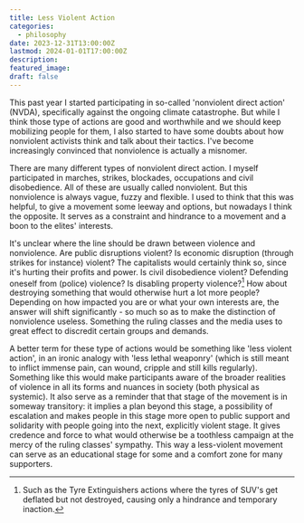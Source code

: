 ```yaml
---
title: Less Violent Action
categories:
  - philosophy
date: 2023-12-31T13:00:00Z
lastmod: 2024-01-01T17:00:00Z
description: 
featured_image: 
draft: false
---
```

This past year I started participating in so-called 'nonviolent direct action' (NVDA), specifically against the ongoing climate catastrophe. But while I think those type of actions are good and worthwhile and we should keep mobilizing people for them, I also started to have some doubts about how nonviolent activists think and talk about their tactics. I've become increasingly convinced that nonviolence is actually a misnomer.
<!--more-->
There are many different types of nonviolent direct action. I myself participated in marches, strikes, blockades, occupations and civil disobedience. All of these are usually called nonviolent. But this nonviolence is always vague, fuzzy and flexible. I used to think that this was helpful, to give a movement some leeway and options, but nowadays I think the opposite. It serves as a constraint and hindrance to a movement and a boon to the elites' interests.

It's unclear where the line should be drawn between violence and nonviolence. Are public disruptions violent? Is economic disruption (through strikes for instance) violent? The capitalists would certainly think so, since it's hurting their profits and power. Is civil disobedience violent? Defending oneself from (police) violence? Is disabling property violence?[^1] How about destroying something that would otherwise hurt a lot more people? Depending on how impacted you are or what your own interests are, the answer will shift significantly - so much so as to make the distinction of nonviolence useless. Something the ruling classes and the media uses to great effect to discredit certain groups and demands.

A better term for these type of actions would be something like 'less violent action', in an ironic analogy with 'less lethal weaponry' (which is still meant to inflict immense pain, can wound, cripple and still kills regularly). Something like this would make participants aware of the broader realities of violence in all its forms and nuances in society (both physical as systemic). It also serve as a reminder that that stage of the movement is in someway transitory: it implies a plan beyond this stage, a possibility of escalation and makes people in this stage more open to public support and solidarity with people going into the next, explicitly violent stage. It gives credence and force to what would otherwise be a toothless campaign at the mercy of the ruling classes' sympathy. This way a less-violent movement can serve as an educational stage for some and a comfort zone for many supporters.
[^1]: Such as the Tyre Extinguishers actions where the tyres of SUV's get deflated but not destroyed, causing only a hindrance and temporary inaction.
